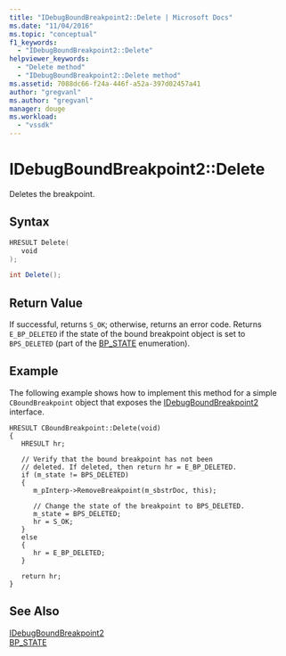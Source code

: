 ```yaml
---
title: "IDebugBoundBreakpoint2::Delete | Microsoft Docs"
ms.date: "11/04/2016"
ms.topic: "conceptual"
f1_keywords: 
  - "IDebugBoundBreakpoint2::Delete"
helpviewer_keywords: 
  - "Delete method"
  - "IDebugBoundBreakpoint2::Delete method"
ms.assetid: 7088dc66-f24a-446f-a52a-397d02457a41
author: "gregvanl"
ms.author: "gregvanl"
manager: douge
ms.workload: 
  - "vssdk"
---
```

# IDebugBoundBreakpoint2::Delete
Deletes the breakpoint.  
  
## Syntax  
  
```cpp  
HRESULT Delete(   
   void   
);  
```  
  
```csharp  
int Delete();  
```  
  
## Return Value  
 If successful, returns `S_OK`; otherwise, returns an error code. Returns `E_BP_DELETED` if the state of the bound breakpoint object is set to `BPS_DELETED` (part of the [BP_STATE](../../../extensibility/debugger/reference/bp-state.md) enumeration).  
  
## Example  
 The following example shows how to implement this method for a simple `CBoundBreakpoint` object that exposes the [IDebugBoundBreakpoint2](../../../extensibility/debugger/reference/idebugboundbreakpoint2.md) interface.  
  
```  
HRESULT CBoundBreakpoint::Delete(void)    
{    
   HRESULT hr;    
  
   // Verify that the bound breakpoint has not been   
   // deleted. If deleted, then return hr = E_BP_DELETED.    
   if (m_state != BPS_DELETED)    
   {    
      m_pInterp->RemoveBreakpoint(m_sbstrDoc, this);    
  
      // Change the state of the breakpoint to BPS_DELETED.    
      m_state = BPS_DELETED;    
      hr = S_OK;    
   }    
   else    
   {    
      hr = E_BP_DELETED;    
   }    
  
   return hr;    
}     
```  
  
## See Also  
 [IDebugBoundBreakpoint2](../../../extensibility/debugger/reference/idebugboundbreakpoint2.md)   
 [BP_STATE](../../../extensibility/debugger/reference/bp-state.md)